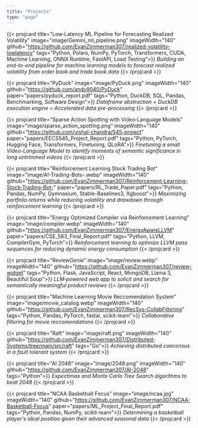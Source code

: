 ```yaml
---
title: "Projects"
type: "page"
---
```


<div class="edu-grid">

{{< projcard
    title="Low‑Latency ML Pipeline for Forecasting Realized Volatility"
    image="image/Gemini_ml_pipeline.png"
    imageWidth="140"
    github="https://github.com/EvanZimmerman307/realized-volatility-lowlatency"
    tags="Python, Polars, NumPy, PyTorch, Transformers, CUDA, Machine Learning, ONNX Runtime, FastAPI, Load Testing">}}
*Building an end-to-end pipeline for machine learning models to forecast realized volatility from order book and trade book data*
{{< /projcard >}}

{{< projcard
    title="PyDuck"
    image="image/PyDuck.png"
    imageWidth="140"
    github="https://github.com/andy9040/PyDuck"
    paper="papers/pyduck_report.pdf"
    tags="Python, DuckDB, SQL, Pandas, Benchmarking, Software Design">}}
*Dataframe abstraction + DuckDB execution engine = Accelerated data pre-processing*
{{< /projcard >}}

{{< projcard
    title="Sparse Action Spotting with Video‑Language Models"
    image="image/sparse_action_spotting.png"
    imageWidth="140"
    github="https://github.com/vishal-chandra/545-project"
    paper="papers/EECS545_Project_Report.pdf"
    tags="Python, PyTorch, Hugging Face, Transformers, Finetuning, QLoRA">}}
*Finetuning a small Video-Language Model to identify moments of semantic significance in long untrimmed videos*
{{< /projcard >}}

{{< projcard
    title="Reinforcement Learning Stock Trading Bot"
    image="image/AI-Trading-Bots-.webp"
    imageWidth="140"
    github="https://github.com/EvanZimmerman307/Reinforcement-Learning-Stock-Trading-Bot-"
    paper="papers/RL_Trade_Paper.pdf"
    tags="Python, Pandas, NumPy, Gymnasium, Stable-Baselines3, Xgboost">}}
*Maximizing portfolio returns while reducing volatility and drawdown through reinforcement learning*
{{< /projcard >}}

{{< projcard
    title="Energy Optimized Compiler via Reinforcement Learning"
    image="image/compiler.webp"
    imageWidth="140"
    github="https://github.com/EvanZimmerman307/EnergyAwareLLVM"
    paper="papers/CSE_583_Final_Report.pdf"
    tags="Python, LLVM, CompilerGym, PyTorch">}}
*Reinforcement learning to optimize LLVM pass sequences for reducing dynamic energy consumption*
{{< /projcard >}}

{{< projcard
    title="ReviewGenie"
    image="image/review.webp"
    imageWidth="140"
    github="https://github.com/EvanZimmerman307/review-widget"
    tags="Python, Flask, JavaScript, React, MongoDB, Llama 3, Beautiful Soup">}}
*LLM‑powered web app to solicit and search for semantically meaningful product reviews*
{{< /projcard >}}

{{< projcard
    title="Machine Learning Movie Reccomendation System"
    image="image/movie_catalog.webp"
    imageWidth="140"
    github="https://github.com/EvanZimmerman307/RecSys-CollabFiltering"
    tags="Python, Pandas, PyTorch, fastai, scikit-learn">}}
*Collaborative filtering for movie reccomendations*
{{< /projcard >}}

{{< projcard
    title="Raft"
    image="image/raft.png"
    imageWidth="140"
    github="https://github.com/EvanZimmerman307/Distributed-Systems/tree/main/src/raft"
    tags="Go">}}
*Achieving distributed concensus in a fault tolerant system*
{{< /projcard >}}

{{< projcard
    title="AI 2048"
    image="image/2048.png"
    imageWidth="140"
    github="https://github.com/EvanZimmerman307/AI-2048"
    tags="Python">}}
*Expectimax and Monte Carlo Tree Search algorithms to beat 2048*
{{< /projcard >}}

{{< projcard
    title="NCAA Basketball Focus"
    image="image/ncaa.jpg"
    imageWidth="140"
    github="https://github.com/EvanZimmerman307/NCAA-Basketball-Focus"
    paper="papers/ML_Project_Final_Report.pdf"
    tags="Python, Pandas, NumPy, scikit-learn">}}
*Determining a basketball player's ideal position given their advanced seasonal data*
{{< /projcard >}}







